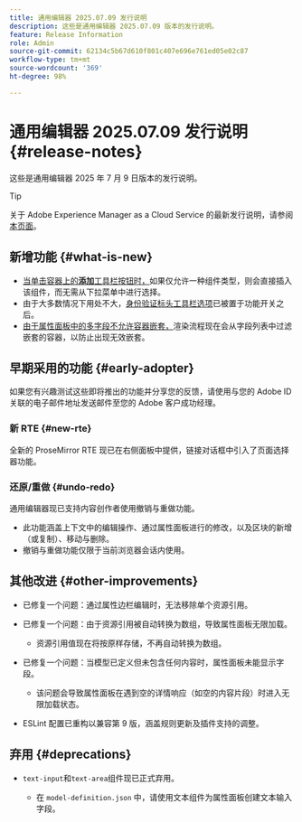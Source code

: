 ```yaml
---
title: 通用编辑器 2025.07.09 发行说明
description: 这些是通用编辑器 2025.07.09 版本的发行说明。
feature: Release Information
role: Admin
source-git-commit: 62134c5b67d610f801c407e696e761ed05e02c87
workflow-type: tm+mt
source-wordcount: '369'
ht-degree: 98%

---
```



# 通用编辑器 2025.07.09 发行说明 {#release-notes}

这些是通用编辑器 2025 年 7 月 9 日版本的发行说明。

>[!TIP]
>
>关于 Adobe Experience Manager as a Cloud Service 的最新发行说明，请参阅[本页面](/help/release-notes/release-notes-cloud/release-notes-current.md)。

## 新增功能 {#what-is-new}

* [当单击容器上的&#x200B;**添加**&#x200B;工具栏按钮时，](/help/sites-cloud/authoring/universal-editor/authoring.md#adding-components)如果仅允许一种组件类型，则会直接插入该组件，而无需从下拉菜单中进行选择。
* 由于大多数情况下用处不大，[身份验证标头工具栏选项](/help/sites-cloud/authoring/universal-editor/navigation.md#autentication-settings)已被置于功能开关之后。
* [由于属性面板中的多字段不允许容器嵌套，](/help/implementing/universal-editor/field-types.md#fields)渲染流程现在会从字段列表中过滤嵌套的容器，以防止出现无效嵌套。

## 早期采用的功能 {#early-adopter}

如果您有兴趣测试这些即将推出的功能并分享您的反馈，请使用与您的 Adobe ID 关联的电子邮件地址发送邮件至您的 Adobe 客户成功经理。

### 新 RTE {#new-rte}

全新的 ProseMirror RTE 现已在右侧面板中提供，链接对话框中引入了页面选择器功能。

### 还原/重做 {#undo-redo}

通用编辑器现已支持内容创作者使用撤销与重做功能。

* 此功能涵盖上下文中的编辑操作、通过属性面板进行的修改，以及区块的新增（或复制）、移动与删除。
* 撤销与重做功能仅限于当前浏览器会话内使用。

## 其他改进 {#other-improvements}

* 已修复一个问题：通过属性边栏编辑时，无法移除单个资源引用。
* 已修复一个问题：由于资源引用被自动转换为数组，导致属性面板无限加载。

   * 资源引用值现在将按原样存储，不再自动转换为数组。

* 已修复一个问题：当模型已定义但未包含任何内容时，属性面板未能显示字段。

   * 该问题会导致属性面板在遇到空的详情响应（如空的内容片段）时进入无限加载状态。

* ESLint 配置已重构以兼容第 9 版，涵盖规则更新及插件支持的调整。

## 弃用 {#deprecations}

* `text-input`和`text-area`组件现已正式弃用。

   * 在 `model-definition.json` 中，请使用文本组件为属性面板创建文本输入字段。
